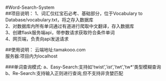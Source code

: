 #Word-Search-System  
##项目说明：
1、词汇仅红宝石必考、基础部分，位于Vocabulary to Database/vocabulary.txt，将之存入数据库  
2、对数据库内所有单词通过有道进行爬取中文翻译，存入数据库  
3、创建flask服务端api，带参数请求获取符合条件单词  
4、网页端，负责向api发送请求

##使用说明：
云端地址:tamakooo.com   
服务器:项目内为localhost

###单词查询模式:
a、Easy-Search:支持如'twist','*ist','tw*t','tw*'类型模糊查询  
b、Re-Search:支持输入正则进行查询,但不支持非贪婪匹配
